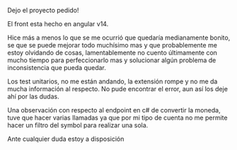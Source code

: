 Dejo el proyecto pedido!

El front esta hecho en angular v14.

Hice más a menos lo que se me ocurrió que quedaría medianamente bonito, se que se puede mejorar todo muchísimo mas y que probablemente me estoy olvidando de cosas, lamentablemente no cuento últimamente con mucho tiempo para perfeccionarlo mas y solucionar algún problema de inconsistencia que pueda quedar.

Los test unitarios, no me están andando, la extensión rompe y no me da mucha información al respecto. No pude encontrar el error, aun así los deje ahí por las dudas.

Una observación con respecto al endpoint en c# de convertir la moneda, tuve que hacer varias llamadas ya que por mi tipo de cuenta no me permite hacer un filtro del symbol para realizar una sola.

Ante cualquier duda estoy a disposición
